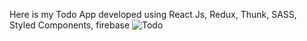 Here is my Todo App developed using React Js, Redux, Thunk, SASS, Styled Components, firebase
![Todo](https://user-images.githubusercontent.com/66833161/229266202-5033d6aa-9af9-49ee-ac7a-92305f657ba8.PNG)
